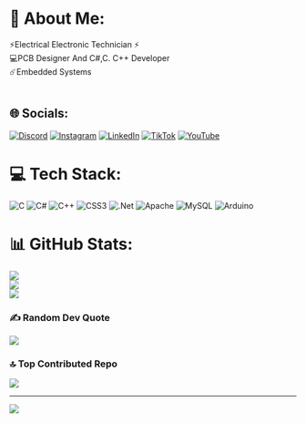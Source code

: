# 💫 About Me:
⚡️Electrical Electronic Technician ⚡️<br>💻PCB Designer And C#,C. C++ Developer<br>☄️Embedded Systems <br><br>


## 🌐 Socials:
[![Discord](https://img.shields.io/badge/Discord-%237289DA.svg?logo=discord&logoColor=white)](https://discord.gg/segoooooo) [![Instagram](https://img.shields.io/badge/Instagram-%23E4405F.svg?logo=Instagram&logoColor=white)](https://instagram.com/Sergenpiri_) [![LinkedIn](https://img.shields.io/badge/LinkedIn-%230077B5.svg?logo=linkedin&logoColor=white)](https://linkedin.com/in/sergen-piri-5a6474247) [![TikTok](https://img.shields.io/badge/TikTok-%23000000.svg?logo=TikTok&logoColor=white)](https://tiktok.com/@SergenPr) [![YouTube](https://img.shields.io/badge/YouTube-%23FF0000.svg?logo=YouTube&logoColor=white)](https://youtube.com/@channel/UCcVjEHo5OQJpuzyph7fgUdQ) 

# 💻 Tech Stack:
![C](https://img.shields.io/badge/c-%2300599C.svg?style=for-the-badge&logo=c&logoColor=white) ![C#](https://img.shields.io/badge/c%23-%23239120.svg?style=for-the-badge&logo=c-sharp&logoColor=white) ![C++](https://img.shields.io/badge/c++-%2300599C.svg?style=for-the-badge&logo=c%2B%2B&logoColor=white) ![CSS3](https://img.shields.io/badge/css3-%231572B6.svg?style=for-the-badge&logo=css3&logoColor=white) ![.Net](https://img.shields.io/badge/.NET-5C2D91?style=for-the-badge&logo=.net&logoColor=white) ![Apache](https://img.shields.io/badge/apache-%23D42029.svg?style=for-the-badge&logo=apache&logoColor=white) ![MySQL](https://img.shields.io/badge/mysql-%2300f.svg?style=for-the-badge&logo=mysql&logoColor=white) ![Arduino](https://img.shields.io/badge/-Arduino-00979D?style=for-the-badge&logo=Arduino&logoColor=white)
# 📊 GitHub Stats:
![](https://github-readme-stats.vercel.app/api?username=SergenX&theme=dark&hide_border=false&include_all_commits=false&count_private=false)<br/>
![](https://github-readme-streak-stats.herokuapp.com/?user=SergenX&theme=dark&hide_border=false)<br/>
![](https://github-readme-stats.vercel.app/api/top-langs/?username=SergenX&theme=dark&hide_border=false&include_all_commits=false&count_private=false&layout=compact)

### ✍️ Random Dev Quote
![](https://quotes-github-readme.vercel.app/api?type=horizontal&theme=radical)

### 🔝 Top Contributed Repo
![](https://github-contributor-stats.vercel.app/api?username=SergenX&limit=5&theme=dark&combine_all_yearly_contributions=true)

---
[![](https://visitcount.itsvg.in/api?id=SergenX&icon=0&color=0)](https://visitcount.itsvg.in)

<!-- Proudly created with GPRM ( https://gprm.itsvg.in ) -->
